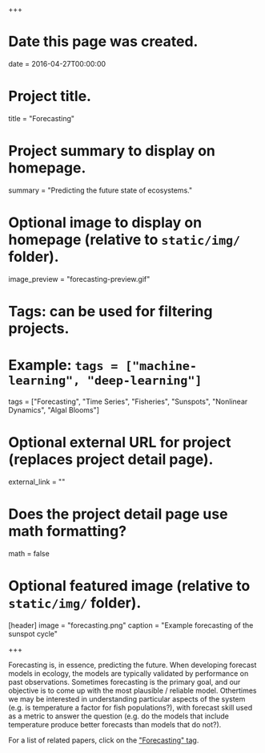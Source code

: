 +++
# Date this page was created.
date = 2016-04-27T00:00:00

# Project title.
title = "Forecasting"

# Project summary to display on homepage.
summary = "Predicting the future state of ecosystems."

# Optional image to display on homepage (relative to `static/img/` folder).
image_preview = "forecasting-preview.gif"

# Tags: can be used for filtering projects.
# Example: `tags = ["machine-learning", "deep-learning"]`
tags = ["Forecasting", "Time Series", "Fisheries", "Sunspots", "Nonlinear Dynamics", "Algal Blooms"]

# Optional external URL for project (replaces project detail page).
external_link = ""

# Does the project detail page use math formatting?
math = false

# Optional featured image (relative to `static/img/` folder).
[header]
image = "forecasting.png"
caption = "Example forecasting of the sunspot cycle"

+++

Forecasting is, in essence, predicting the future. When developing forecast models in ecology, the models are typically validated by performance on past observations. Sometimes forecasting is the primary goal, and our objective is to come up with the most plausible / reliable model. Othertimes we may be interested in understanding particular aspects of the system (e.g. is temperature a factor for fish populations?), with forecast skill used as a metric to answer the question (e.g. do the models that include temperature produce better forecasts than models that do not?).

For a list of related papers, click on the ["Forecasting" tag](/tags/forecasting/).
